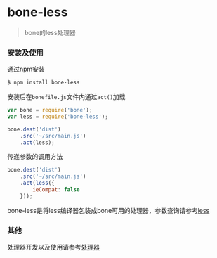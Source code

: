 # bone-less
> bone的less处理器

### 安装及使用

通过npm安装

```sh
$ npm install bone-less 
```

安装后在`bonefile.js`文件内通过`act()`加载

```js
var bone = require('bone');
var less = require('bone-less');

bone.dest('dist')
	.src('~/src/main.js')
	.act(less);
```

传递参数的调用方法

```js
bone.dest('dist')
	.src('~/src/main.js')
	.act(less({
		ieCompat: false
	}));
```

bone-less是将less编译器包装成bone可用的处理器，参数查询请参考[less](https://github.com/less/less.js)

### 其他

处理器开发以及使用请参考[处理器](https://github.com/wyicwx/bone/blob/master/docs/plugin.md)